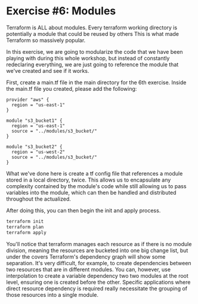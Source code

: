 # Exercise #6: Modules

Terraform is ALL about modules.  Every terraform working directory is potentially a module that could be reused by others
This is what made Terraform so massively popular.

In this exercise, we are going to modularize the code that we have been playing with during this whole workshop, but instead of 
constantly redeclaring everything, we are just going to reference the module that we've created and see if it works.

First, create a main.tf file in the main directory for the 6th exercise.  Inside the main.tf file you created, please add the following:

```hcl
provider "aws" {
  region = "us-east-1"
}

module "s3_bucket1" {
  region = "us-east-1"
  source = "../modules/s3_bucket/"
}

module "s3_bucket2" {
  region = "us-west-2"
  source = "../modules/s3_bucket/"
}
```

What we've done here is create a tf config file that references a module stored in a 
local directory, twice.  This allows us to encapsulate any complexity contained by the module's code
while still allowing us to pass variables into the module, which can then be handled and distributed 
throughout the actualized.  

After doing this, you can then begin the init and apply process.

```bash
terraform init
terraform plan
terraform apply
```

You'll notice that terraform manages each resource as if there is no module division, meaning the resources are bucketed
into one big change list, but under the covers Terraform's dependency graph will show some separation.  It's very difficult,
for example, to create dependencies between two resources that are in different modules.  You can, however, use 
interpolation to create a variable dependency two two modules at the root level, ensuring one is created before the other.
Specific applications where direct resource dependency is required really necessitate the grouping of those resources 
into a single module.